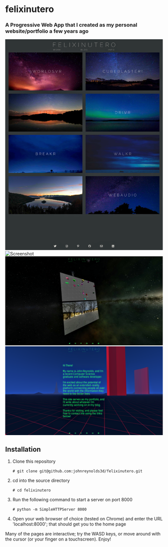 # felixinutero

### A Progressive Web App that I created as my personal website/portfolio a few years ago

![Screenshot](/img/index.png?raw=true "")
![Screenshot](/img/3worldsvr.png?raw=true "")
![Screenshot](/img/css3d.png?raw=true "")
![Screenshot](/img/info.png?raw=true "")

## Installation

  1.  Clone this repository  
      ```
      # git clone git@github.com:johnreynolds3d/felixinutero.git
      ```
  2.  cd into the source directory 
      ```
      # cd felixinutero
      ```
  3.  Run the following command to start a server on port 8000
      ```
      # python -m SimpleHTTPServer 8000 
      ```
  4.  Open your web browser of choice (tested on Chrome) and enter the URL 
      'localhost:8000'; that should get you to the home page

Many of the pages are interactive; try the WASD keys, or move around with the cursor (or your finger on a touchscreen). Enjoy!
